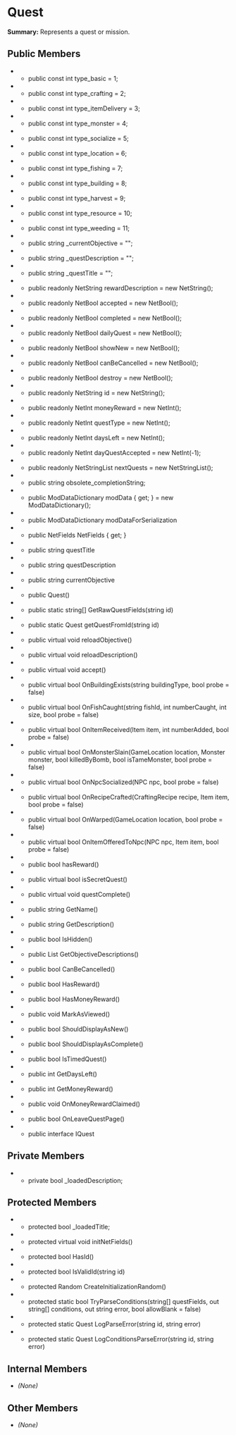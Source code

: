 # Quest

**Summary:** Represents a quest or mission.

## Public Members
- - public const int type_basic = 1;
- - public const int type_crafting = 2;
- - public const int type_itemDelivery = 3;
- - public const int type_monster = 4;
- - public const int type_socialize = 5;
- - public const int type_location = 6;
- - public const int type_fishing = 7;
- - public const int type_building = 8;
- - public const int type_harvest = 9;
- - public const int type_resource = 10;
- - public const int type_weeding = 11;
- - public string _currentObjective = "";
- - public string _questDescription = "";
- - public string _questTitle = "";
- - public readonly NetString rewardDescription = new NetString();
- - public readonly NetBool accepted = new NetBool();
- - public readonly NetBool completed = new NetBool();
- - public readonly NetBool dailyQuest = new NetBool();
- - public readonly NetBool showNew = new NetBool();
- - public readonly NetBool canBeCancelled = new NetBool();
- - public readonly NetBool destroy = new NetBool();
- - public readonly NetString id = new NetString();
- - public readonly NetInt moneyReward = new NetInt();
- - public readonly NetInt questType = new NetInt();
- - public readonly NetInt daysLeft = new NetInt();
- - public readonly NetInt dayQuestAccepted = new NetInt(-1);
- - public readonly NetStringList nextQuests = new NetStringList();
- - public string obsolete_completionString;
- - public ModDataDictionary modData { get; } = new ModDataDictionary();
- - public ModDataDictionary modDataForSerialization
- - public NetFields NetFields { get; }
- - public string questTitle
- - public string questDescription
- - public string currentObjective
- - public Quest()
- - public static string[] GetRawQuestFields(string id)
- - public static Quest getQuestFromId(string id)
- - public virtual void reloadObjective()
- - public virtual void reloadDescription()
- - public virtual void accept()
- - public virtual bool OnBuildingExists(string buildingType, bool probe = false)
- - public virtual bool OnFishCaught(string fishId, int numberCaught, int size, bool probe = false)
- - public virtual bool OnItemReceived(Item item, int numberAdded, bool probe = false)
- - public virtual bool OnMonsterSlain(GameLocation location, Monster monster, bool killedByBomb, bool isTameMonster, bool probe = false)
- - public virtual bool OnNpcSocialized(NPC npc, bool probe = false)
- - public virtual bool OnRecipeCrafted(CraftingRecipe recipe, Item item, bool probe = false)
- - public virtual bool OnWarped(GameLocation location, bool probe = false)
- - public virtual bool OnItemOfferedToNpc(NPC npc, Item item, bool probe = false)
- - public bool hasReward()
- - public virtual bool isSecretQuest()
- - public virtual void questComplete()
- - public string GetName()
- - public string GetDescription()
- - public bool IsHidden()
- - public List<string> GetObjectiveDescriptions()
- - public bool CanBeCancelled()
- - public bool HasReward()
- - public bool HasMoneyReward()
- - public void MarkAsViewed()
- - public bool ShouldDisplayAsNew()
- - public bool ShouldDisplayAsComplete()
- - public bool IsTimedQuest()
- - public int GetDaysLeft()
- - public int GetMoneyReward()
- - public void OnMoneyRewardClaimed()
- - public bool OnLeaveQuestPage()
- - public interface IQuest

## Private Members
- - private bool _loadedDescription;

## Protected Members
- - protected bool _loadedTitle;
- - protected virtual void initNetFields()
- - protected bool HasId()
- - protected bool IsValidId(string id)
- - protected Random CreateInitializationRandom()
- - protected static bool TryParseConditions(string[] questFields, out string[] conditions, out string error, bool allowBlank = false)
- - protected static Quest LogParseError(string id, string error)
- - protected static Quest LogConditionsParseError(string id, string error)

## Internal Members
- *(None)*

## Other Members
- *(None)*
